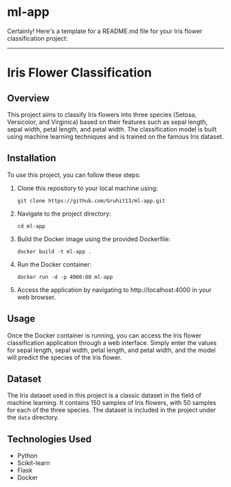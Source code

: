 # ml-app

Certainly! Here's a template for a README.md file for your Iris flower classification project:

---

# Iris Flower Classification

## Overview
This project aims to classify Iris flowers into three species (Setosa, Versicolor, and Virginica) based on their features such as sepal length, sepal width, petal length, and petal width. The classification model is built using machine learning techniques and is trained on the famous Iris dataset.

## Installation
To use this project, you can follow these steps:

1. Clone this repository to your local machine using:

   ```
   git clone https://github.com/Gruhit13/ml-app.git
   ```

2. Navigate to the project directory:

   ```
   cd ml-app
   ```

3. Build the Docker image using the provided Dockerfile:

   ```
   docker build -t ml-app .
   ```

4. Run the Docker container:

   ```
   docker run -d -p 4000:80 ml-app
   ```

5. Access the application by navigating to http://localhost:4000 in your web browser.

## Usage
Once the Docker container is running, you can access the Iris flower classification application through a web interface. Simply enter the values for sepal length, sepal width, petal length, and petal width, and the model will predict the species of the Iris flower.

## Dataset
The Iris dataset used in this project is a classic dataset in the field of machine learning. It contains 150 samples of Iris flowers, with 50 samples for each of the three species. The dataset is included in the project under the `data` directory.

## Technologies Used
- Python
- Scikit-learn
- Flask
- Docker
